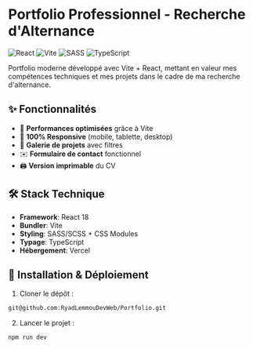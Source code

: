 # Portfolio Professionnel - Recherche d'Alternance

![React](https://img.shields.io/badge/React-61DAFB?style=for-the-badge&logo=react&logoColor=black)
![Vite](https://img.shields.io/badge/Vite-646CFF?style=for-the-badge&logo=vite&logoColor=white)
![SASS](https://img.shields.io/badge/SASS-CC6699?style=for-the-badge&logo=sass&logoColor=white)
![TypeScript](https://img.shields.io/badge/TypeScript-3178C6?style=for-the-badge&logo=typescript&logoColor=white)

Portfolio moderne développé avec Vite + React, mettant en valeur mes compétences techniques et mes projets dans le cadre de ma recherche d'alternance.

## ✨ Fonctionnalités

- 🚀 **Performances optimisées** grâce à Vite
- 📱 **100% Responsive** (mobile, tablette, desktop)
- 📂 **Galerie de projets** avec filtres
- ✉️ **Formulaire de contact** fonctionnel
- 🖨️ **Version imprimable** du CV

## 🛠 Stack Technique

- **Framework**: React 18
- **Bundler**: Vite
- **Styling**: SASS/SCSS + CSS Modules
- **Typage**: TypeScript
- **Hébergement**: Vercel

## 🚀 Installation & Déploiement

1. Cloner le dépôt :
```bash
git@github.com:RyadLemmouDevWeb/Portfolio.git
```
2. Lancer le projet :
```bash
npm run dev
```
